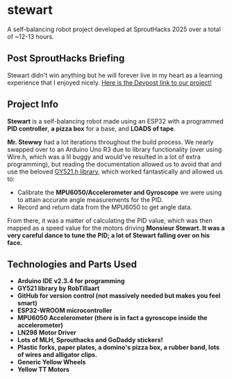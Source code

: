 # stewart
A self-balancing robot project developed at SproutHacks 2025 over a total of ~12-13 hours.

## Post SproutHacks Briefing
Stewart didn't win anything but he will forever live in my heart as a learning experience that I enjoyed nicely. <a href="https://devpost.com/software/stewart?_gl=1*iwpoki*_gcl_au*MjEzNDczMTM5LjE3NDEyODY2ODU.*_ga*OTcxMzIyMjc4LjE3NDEyODY2ODY.*_ga_0YHJK3Y10M*MTc0MTI4NjY4NS4xLjEuMTc0MTI4NjY5MS4wLjAuMA..">Here is the Devpost link to our project!</a>

## Project Info
<strong>Stewart</strong> is a self-balancing robot made using an ESP32 with a programmed <strong>PID controller</strong>, <strong>a pizza box</strong> for a base, and <strong>LOADS of tape</strong>.

<strong>Mr. Stewwy</strong> had a lot iterations throughout the build process. We nearly swapped over to an Arduino Uno R3 due to library functionality (over using Wire.h, which was a lil buggy and would've resulted in a lot of extra programming), but reading the documentation allowed us to avoid that and use the beloved <a href="https://github.com/RobTillaart/GY521">GY521.h library</a>, which worked fantastically and allowed us to:

- Calibrate the <strong>MPU6050/Accelerometer and Gyroscope</strong> we were using to attain accurate angle measurements for the PID.
- Record and return data from the MPU6050 to get angle data.

From there, it was a matter of calculating the PID value, which was then mapped as a speed value for the motors driving <strong>Monsieur Stewart</strnog>. It was a very careful dance to tune the PID; a lot of Stewart falling over on his face.

## Technologies and Parts Used
- Arduino IDE v2.3.4 for programming
- GY521 library by RobTillaart
- GitHub for version control (not massively needed but makes you feel smart)
- ESP32-WROOM microcontroller
- MPU6050 Accelerometer (there is in fact a gyroscope inside the accelerometer)
- LN298 Motor Driver
- Lots of MLH, Sprouthacks and GoDaddy stickers!
- Plastic forks, paper plates, a domino's pizza box, a rubber band, lots of wires and alligator clips.
- Generic Yellow Wheels
- Yellow TT Motors
